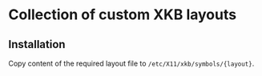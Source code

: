 # Collection of custom XKB layouts

## Installation

Copy content of the required layout file to `/etc/X11/xkb/symbols/{layout}`.
